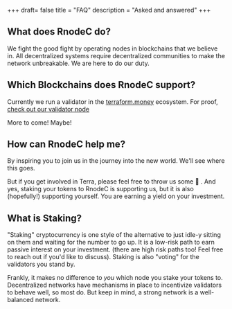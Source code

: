 +++
draft= false
title = "FAQ"
description = "Asked and answered"
+++

## What does RnodeC do?

We fight the good fight by operating nodes in blockchains that we believe in.  All decentralized systems require decentralized communities to make the network unbreakable.  We are here to do our duty.


## Which Blockchains does RnodeC support?

Currently we run a validator in the [terraform.money](https://terraform.money) ecosystem.  For proof, [check out our validator node](https://hubble.figment.io/terra/chains/columbus-4/validators/AFE642901FCA4501BC0E2641A43B54E8E9D948FC)

More to come!  Maybe!  

## How can RnodeC help me?

By inspiring you to join us in the journey into the new world.  We'll see where this goes.

But if you get involved in Terra, please feel free to throw us some 🥩 .  And yes, staking your tokens to RnodeC is supporting us, but it is also (hopefully!) supporting yourself.  You are earning a yield on your investment.  


## What is Staking?

"Staking" cryptocurrency is one style of the alternative to just idle-y sitting on them and waiting for the number to go up.  It is a low-risk path to earn passive interest on your investment.  (there are high risk paths too!  Feel free to reach out if you'd like to discuss).  Staking is also "voting" for the validators you stand by.  

Frankly, it makes no difference to *you* which node you stake your tokens to.  Decentralized networks have mechanisms in place to incentivize validators to behave well, so most do. But keep in mind, a strong network is a well-balanced network.  

